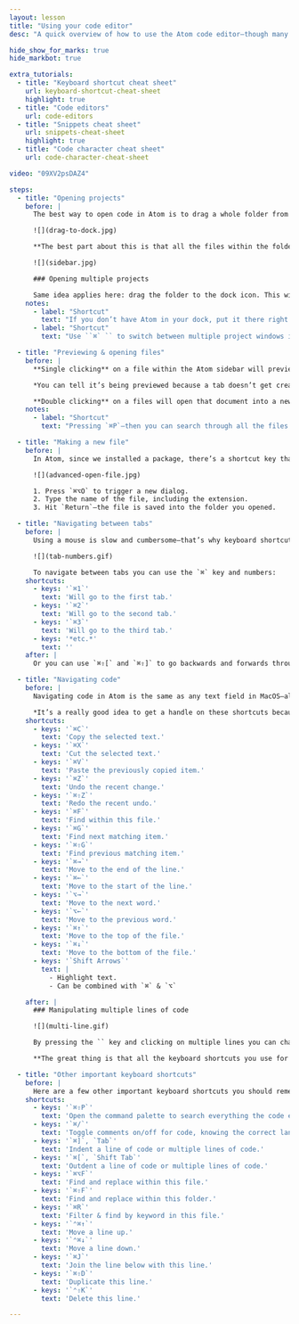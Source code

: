 ```yaml
---
layout: lesson
title: "Using your code editor"
desc: "A quick overview of how to use the Atom code editor—though many of these techniques apply to Sublime Text and many others."

hide_show_for_marks: true
hide_markbot: true

extra_tutorials:
  - title: "Keyboard shortcut cheat sheet"
    url: keyboard-shortcut-cheat-sheet
    highlight: true
  - title: "Code editors"
    url: code-editors
  - title: "Snippets cheat sheet"
    url: snippets-cheat-sheet
    highlight: true
  - title: "Code character cheat sheet"
    url: code-character-cheat-sheet

video: "09XV2psDAZ4"

steps:
  - title: "Opening projects"
    before: |
      The best way to open code in Atom is to drag a whole folder from finder right to the Atom icon in your dock.

      ![](drag-to-dock.jpg)

      **The best part about this is that all the files within the folder will then be listed on the right hand side for easy access.**

      ![](sidebar.jpg)

      ### Opening multiple projects

      Same idea applies here: drag the folder to the dock icon. This will open a completely new Atom window which is significantly help you keep all the code files organized.
    notes:
      - label: "Shortcut"
        text: "If you don’t have Atom in your dock, put it there right now—you’ll be needing it a lot."
      - label: "Shortcut"
        text: "Use ``⌘` `` to switch between multiple project windows in Atom."

  - title: "Previewing & opening files"
    before: |
      **Single clicking** on a file within the Atom sidebar will preview that document in the Atom window.

      *You can tell it’s being previewed because a tab doesn’t get created or the name on the tab doesn’t change.*

      **Double clicking** on a files will open that document into a new tab in Atom that you can then edit.
    notes:
      - label: "Shortcut"
        text: "Pressing `⌘P`—then you can search through all the files and open one without taking your hands off the keyboard."

  - title: "Making a new file"
    before: |
      In Atom, since we installed a package, there’s a shortcut key that will make a new file and save it directly into the folder we have open.

      ![](advanced-open-file.jpg)

      1. Press `⌘⌥O` to trigger a new dialog.
      2. Type the name of the file, including the extension.
      3. Hit `Return`—the file is saved into the folder you opened.

  - title: "Navigating between tabs"
    before: |
      Using a mouse is slow and cumbersome—that’s why keyboard shortcuts are amazing.

      ![](tab-numbers.gif)

      To navigate between tabs you can use the `⌘` key and numbers:
    shortcuts:
      - keys: '`⌘1`'
        text: 'Will go to the first tab.'
      - keys: '`⌘2`'
        text: 'Will go to the second tab.'
      - keys: '`⌘3`'
        text: 'Will go to the third tab.'
      - keys: '*etc.*'
        text: ''
    after: |
      Or you can use `⌘⇧[` and `⌘⇧]` to go backwards and forwards through the tabs.

  - title: "Navigating code"
    before: |
      Navigating code in Atom is the same as any text field in MacOS—all the same shortcuts apply.

      *It’s a really good idea to get a handle on these shortcuts because they will greatly increase your efficiency.*
    shortcuts:
      - keys: '`⌘C`'
        text: 'Copy the selected text.'
      - keys: '`⌘X`'
        text: 'Cut the selected text.'
      - keys: '`⌘V`'
        text: 'Paste the previously copied item.'
      - keys: '`⌘Z`'
        text: 'Undo the recent change.'
      - keys: '`⌘⇧Z`'
        text: 'Redo the recent undo.'
      - keys: '`⌘F`'
        text: 'Find within this file.'
      - keys: '`⌘G`'
        text: 'Find next matching item.'
      - keys: '`⌘⇧G`'
        text: 'Find previous matching item.'
      - keys: '`⌘→`'
        text: 'Move to the end of the line.'
      - keys: '`⌘←`'
        text: 'Move to the start of the line.'
      - keys: '`⌥→`'
        text: 'Move to the next word.'
      - keys: '`⌥←`'
        text: 'Move to the previous word.'
      - keys: '`⌘↑`'
        text: 'Move to the top of the file.'
      - keys: '`⌘↓`'
        text: 'Move to the bottom of the file.'
      - keys: '`Shift Arrows`'
        text: |
          - Highlight text.
          - Can be combined with `⌘` & `⌥`

    after: |
      ### Manipulating multiple lines of code

      ![](multi-line.gif)

      By pressing the `` key and clicking on multiple lines you can change code on many lines at once.

      **The great thing is that all the keyboard shortcuts you use for one line will now apply to all of those lines too!**

  - title: "Other important keyboard shortcuts"
    before: |
      Here are a few other important keyboard shortcuts you should remember to help you get more efficient:
    shortcuts:
      - keys: '`⌘⇧P`'
        text: 'Open the command palette to search everything the code editor can do.'
      - keys: '`⌘/`'
        text: 'Toggle comments on/off for code, knowing the correct language.'
      - keys: '`⌘]`, `Tab`'
        text: 'Indent a line of code or multiple lines of code.'
      - keys: '`⌘[`, `Shift Tab`'
        text: 'Outdent a line of code or multiple lines of code.'
      - keys: '`⌘⌥F`'
        text: 'Find and replace within this file.'
      - keys: '`⌘⇧F`'
        text: 'Find and replace within this folder.'
      - keys: '`⌘R`'
        text: 'Filter & find by keyword in this file.'
      - keys: '`⌃⌘↑`'
        text: 'Move a line up.'
      - keys: '`⌃⌘↓`'
        text: 'Move a line down.'
      - keys: '`⌘J`'
        text: 'Join the line below with this line.'
      - keys: '`⌘⇧D`'
        text: 'Duplicate this line.'
      - keys: '`⌃⇧K`'
        text: 'Delete this line.'

---
```

